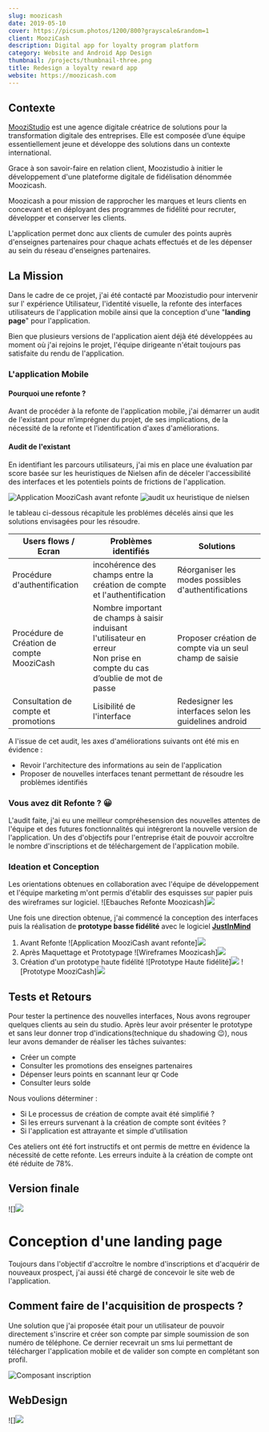 ```yaml
---
slug: moozicash
date: 2019-05-10
cover: https://picsum.photos/1200/800?grayscale&random=1
client: MooziCash
description: Digital app for loyalty program platform
category: Website and Android App Design
thumbnail: /projects/thumbnail-three.png
title: Redesign a loyalty reward app
website: https://moozicash.com
---
```


## Contexte 

<a href="wwww.moozistudio.com" target="_blank">MooziStudio</a> est une agence digitale créatrice de solutions pour la transformation digitale des entreprises.
Elle est composée d’une équipe essentiellement jeune et développe des solutions dans un contexte international.

Grace à son savoir-faire en relation client, Moozistudio à initier le développement d'une plateforme digitale de fidélisation dénommée Moozicash. 

Moozicash a pour mission de rapprocher les marques et leurs clients en concevant et en déployant des programmes de fidélité pour recruter, développer et conserver les clients.

L'application permet donc aux clients de cumuler des points auprès d'enseignes partenaires pour chaque achats effectués et de les dépenser au sein du réseau d'enseignes partenaires.

## La Mission 

Dans le cadre de ce projet, j'ai été contacté par Moozistudio pour intervenir sur l' expérience Utilisateur, l'identité visuelle, la refonte des interfaces utilisateurs de l'application mobile ainsi que  la conception d'une "**landing page**" pour l'application.

Bien que plusieurs versions de l'application aient déjà été développées au moment où j'ai rejoins le projet, l'équipe dirigeante n'était toujours pas satisfaite du rendu de l'application. 

### L'application Mobile

#### Pourquoi une refonte ?

Avant de procéder à la refonte de l'application mobile, j'ai démarrer un audit de l'existant pour m’imprégner du projet, de ses implications, de la nécessité de la refonte et l'identification d'axes d'améliorations.

#### Audit de l'existant 

En identifiant les parcours utilisateurs, j'ai mis en place une évaluation par score basée sur les heuristiques de Nielsen afin de déceler l'accessibilité des interfaces et les potentiels points de frictions de l'application.

<img class=img-fluid src='/projects/moozicash/Before.jpg' alt="Application MooziCash avant refonte">



<img class=img-fluid src='/projects/moozicash/uxaudit.png' alt="audit ux heuristique de nielsen">

le tableau ci-dessous récapitule les problémes décelés ainsi que les solutions envisagées pour les résoudre.

<table class="table">
<thead>
	<tr>
		<th>Users flows / Ecran</th>
		<th>Probl&#232;mes identifi&#233;s</th>
		<th>Solutions</th>
	</tr>
</thead>
<tbody>
	<tr>
		<td>Proc&#233;dure d&#39;authentification</td>
		<td>incoh&#233;rence des champs entre la cr&#233;ation de compte et l&#39;authentification</td>
		<td>R&#233;organiser les modes possibles d&#39;authentifications</td>
	</tr>
	<tr>
		<td>Proc&#233;dure de Cr&#233;ation de compte MooziCash</td>
		<td>Nombre important de champs à saisir induisant l'utilisateur en erreur<br> Non prise en compte du cas d’oublie de mot de passe</td>
		<td>Proposer création de compte via un seul champ de saisie</td>
	</tr>
	<tr>
		<td>Consultation de compte et promotions</td>
		<td>Lisibilit&#233; de l&#39;interface</td>
		<td>Redesigner les interfaces selon les guidelines  android</td>
	</tr>
</tbody>
</table>

A l'issue de cet audit, les axes d'améliorations suivants ont été mis en évidence :
* Revoir l'architecture des informations au sein de l'application 
* Proposer de nouvelles interfaces tenant permettant de résoudre les problèmes identifiés

### Vous avez dit Refonte ? :grinning: 

L'audit faite,  j'ai eu une meilleur compréhesension des nouvelles attentes de l'équipe et des futures fonctionnalités qui intégreront la nouvelle version de l'application. 
Un des d'objectifs pour l'entreprise était de pouvoir accroître le nombre d'inscriptions et de téléchargement de l'application mobile.

### Ideation et Conception

Les orientations obtenues en  collaboration avec l'équipe de développement et l'équipe marketing m'ont permis d'établir des esquisses sur papier puis des wireframes sur logiciel.
![Ebauches Refonte Moozicash]<img class=img-fluid src='/projects/moozicash/moozicash_sketch.png'>

Une fois une direction obtenue, j'ai commencé la conception des interfaces puis la réalisation de **prototype basse fidélité** avec le logiciel **<a href="www.justinmind.com" target="_blank">JustInMind</a>** 
1. Avant Refonte
![Application MooziCash avant refonte]<img class=img-fluid src='/projects/moozicash/Before.jpg'>
2. Après Maquettage et Prototypage 
![Wireframes Moozicash]<img class=img-fluid src='/projects/moozicash/Wireframes.jpg'>
3. Création d'un prototype haute fidélité
![Prototype Haute fidélité]<img class=img-fluid src='/projects/moozicash/Prototype.jpg'>
![Prototype MooziCash]<img class=img-fluid src='/projects/moozicash/prototype-Moozicash-gif.gif'>
## Tests et Retours 

Pour tester la pertinence des nouvelles interfaces, Nous avons regrouper quelques clients au sein du studio. Après leur avoir présenter le prototype et sans leur donner trop d'indications(technique du shadowing :wink:), nous leur avons demander de réaliser les tâches suivantes:
* Créer un compte 
* Consulter les promotions des enseignes partenaires 
* Dépenser leurs points en scannant leur qr Code 
* Consulter leurs solde 

Nous voulions déterminer :
* Si Le processus de création de compte avait été simplifié ?
* Si les erreurs survenant à la création de compte sont évitées ?
* Si l'application est attrayante et simple d'utilisation

Ces ateliers ont été fort instructifs et ont permis de mettre en évidence la nécessité de cette refonte. Les erreurs induite à la création de compte ont été réduite de 78%.

## Version finale 
![]<img class=img-fluid src='/projects/moozicash/_thumbnail.jpg'>

# Conception d'une landing page 

Toujours dans l'objectif d'accroître le nombre d'inscriptions et d'acquérir de nouveaux prospect, j'ai aussi été chargé de concevoir le site web de  l'application. 

## Comment faire de l'acquisition de prospects ?

Une solution que j'ai proposée était pour un utilisateur de pouvoir directement s'inscrire et créer son compte par simple soumission de son numéro de téléphone.
Ce dernier recevrait un sms lui permettant de télécharger l'application mobile et de valider son compte en complétant son profil.

![Composant inscription](composant-signin.PNG)

## WebDesign

![]<img class=img-fluid src='/projects/moozicash/Page_Particuliers.png'>


